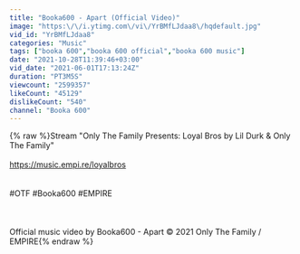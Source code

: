 ```yaml
---
title: "Booka600 - Apart (Official Video)"
image: "https:\/\/i.ytimg.com\/vi\/YrBMfLJdaa8\/hqdefault.jpg"
vid_id: "YrBMfLJdaa8"
categories: "Music"
tags: ["booka 600","booka 600 official","booka 600 music"]
date: "2021-10-28T11:39:46+03:00"
vid_date: "2021-06-01T17:13:24Z"
duration: "PT3M5S"
viewcount: "2599357"
likeCount: "45129"
dislikeCount: "540"
channel: "Booka 600"
---
```

{% raw %}Stream &quot;Only The Family Presents: Loyal Bros by Lil Durk &amp; Only The Family&quot;<br /><br /><a rel="nofollow" target="blank" href="https://music.empi.re/loyalbros">https://music.empi.re/loyalbros</a><br /><br /><br />#OTF #Booka600 #EMPIRE<br /><br /><br /><br />Official music video by Booka600 - Apart © 2021 Only The Family / EMPIRE{% endraw %}
